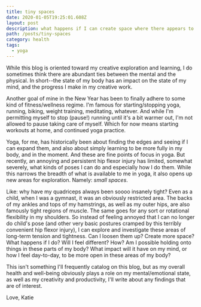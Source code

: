 ```yaml
---
title: tiny spaces
date: 2020-01-05T19:25:01.608Z
layout: post
description: what happens if I can create space where there appears to be none?
path: /posts/tiny-spaces
category: health
tags:
  - yoga
---
```

While this blog is oriented toward my creative exploration and learning, I do sometimes think there are abundant ties between the mental and the physical. In short--the state of my body has an impact on the state of my mind, and the progress I make in my creative work. 

Another goal of mine in the New Year has been to finally adhere to some kind of fitness/wellness regime. I'm famous for starting/stopping yoga, running, biking, weight training, meditating, whatever. And while I'm permitting myself to stop (pause!) running until it's a bit warmer out, I'm not allowed to pause taking care of myself. Which for now means starting workouts at home, and continued yoga practice.

Yoga, for me, has historically been about finding the edges and seeing if I can expand them, and also about simply learning to be more fully in my body, and in the moment. And these are fine points of focus in yoga. But recently, an annoying and persistent hip flexor injury has limited, somewhat severely, what kinds of poses I can do and especially how I do them. While this narrows the breadth of what is available to me in yoga, it also opens up new areas for exploration. Namely: _small spaces_.

Like: why have my quadriceps always been soooo insanely tight? Even as a child, when I was a gymnast, it was an obviously restricted area. The backs of my ankles and tops of my hamstrings, as well as my outer hips, are also famously tight regions of muscle. The same goes for any sort or rotational flexibility in my shoulders. So instead of feeling annoyed that I can no longer do child's pose (and other very basic postures cramped by this terribly convenient hip flexor injury), I can explore and investigate these areas of long-term tension and tightness. Can I loosen them up? Create more space? What happens if I do? Will I feel different? How? Am I possible holding onto things in these parts of my body? What impact will it have on my mind, or how I feel day-to-day, to be more open in these areas of my body?

This isn't something I'll frequently catalog on this blog, but as my overall health and well-being obviously plays a role on my mental/emotional state, as well as my creativity and productivity, I'll write about any findings that are of interest.

Love, Katie
